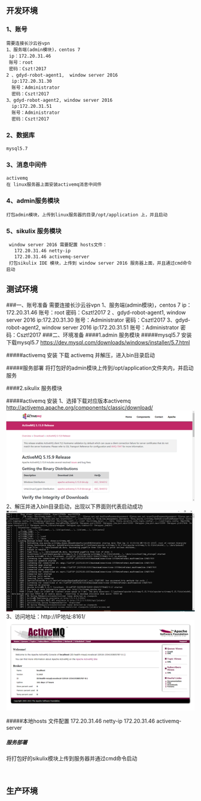 ## 开发环境

### 1、账号
    需要连接长沙云谷vpn
    1、服务端(admin模块)，centos 7
     ip：172.20.31.46
     账号：root
     密码：Cszt!2017
    2 、gdyd-robot-agent1,  window server 2016
      ip:172.20.31.30
      账号：Administrator
      密码：Cszt!2017
    3、gdyd-robot-agent2, window server 2016
      ip:172.20.31.51
      账号：Administrator
      密码：Cszt!2017
### 2、数据库
    mysql5.7
### 3、消息中间件
    activemq
    在 linux服务器上面安装activemq消息中间件
### 4、admin服务模块
    打包admin模块，上传到linux服务器的目录/opt/application 上，并且启动
### 5、sikulix 服务模块
     window server 2016 需要配置 hosts文件：
       172.20.31.46 netty-ip
       172.20.31.46 activemq-server
     打包sikulix IDE 模块，上传到 window server 2016 服务器上面，并且通过cmd命令启动
## 测试环境
###一、账号准备
    需要连接长沙云谷vpn
    1、服务端(admin模块)，centos 7
     ip：172.20.31.46
     账号：root
     密码：Cszt!2017
    2 、gdyd-robot-agent1,  window server 2016
      ip:172.20.31.30
      账号：Administrator
      密码：Cszt!2017
    3、gdyd-robot-agent2, window server 2016
      ip:172.20.31.51
      账号：Administrator
      密码：Cszt!2017
###二、环境准备 
####1.admin 服务模块
#####mysql5.7 安装
    下载mysql5.7 https://dev.mysql.com/downloads/windows/installer/5.7.html

#####activemq 安装
    下载 activemq 并解压，进入bin目录启动

#####服务部署
    将打包好的admin模块上传到/opt/application文件夹内，并启动服务

####2.sikulix 服务模块

#####activemq 安装
    1、选择下载对应版本activemq http://activemq.apache.org/components/classic/download/    
![](./img/20190911102253.png)       
    2、解压并进入bin目录启动，出现以下界面则代表启动成功
![](./img/20190911110034.png)
    3、访问地址：http://IP地址:8161/
![](./img/20190911110314.png)

#####本地hosts 文件配置
    172.20.31.46 netty-ip
    172.20.31.46 activemq-server

 ##### 服务部署

将打包好的sikulix模块上传到服务器并通过cmd命令启动




​    

## 生产环境
